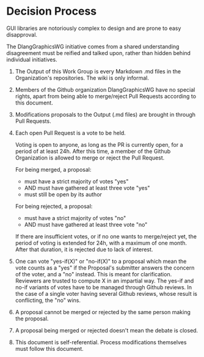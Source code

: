 # Decision Process

GUI libraries are notoriously complex to design and are prone to easy disapproval.

The DlangGraphicsWG initiative comes from a shared understanding disagreement must be
reified and talked upon, rather than hidden behind individual initiatives.


1. The Output of this Work Group is every Markdown .md files in the Organization's repositories.
   The wiki is only informal.

2. Members of the Github organization DlangGraphicsWG have no special rights, 
   apart from being able to merge/reject Pull Requests according to this document.

3. Modifications proposals to the Output (.md files) are brought in through Pull Requests.

4. Each open Pull Request is a vote to be held. 

   Voting is open to anyone, as long as the PR is currently open, for a period of at least 24h.
   After this time, a member of the Github Organization is allowed to merge or reject the Pull Request.
   
   For being merged, a proposal:
      * must have a strict majority of votes "yes"
      * AND must have gathered at least three vote "yes"
      * must still be open by its author

   For being rejected, a proposal:
      * must have a strict majority of votes "no"
      * AND must have gathered at least three vote "no"

   If there are insufficient votes, or if no one wants to merge/reject yet, the period 
   of voting is extended for 24h, with a maximum of one month. 
   After that duration, it is rejected due to lack of interest.

5. One can vote "yes-if(X)" or "no-if(X)" to a proposal which mean the vote counts as a "yes" 
   if the Proposal's submitter answers the concern of the voter, and a "no" instead.
   This is meant for clarification. Reviewers are trusted to compute X in an impartial way.
   The yes-if and no-if variants of votes have to be managed through Github reviews.
   In the case of a single voter having several Github reviews, whose result is conflicting, 
   the "no" wins.

6. A proposal cannot be merged or rejected by the same person making the proposal.

7. A proposal being merged or rejected doesn't mean the debate is closed.

8. This document is self-referential. Process modifications themselves must follow this document.
